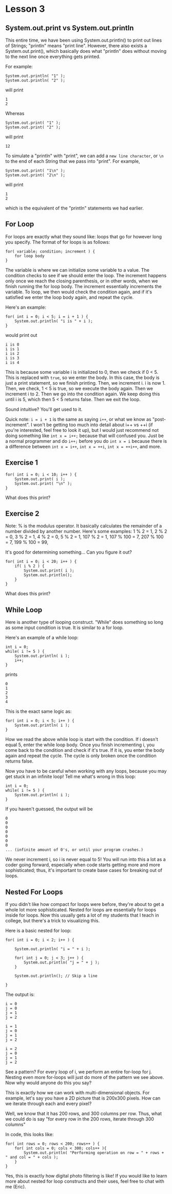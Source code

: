 # Lesson 3

## System.out.print vs System.out.println ##
This entire time, we have been using System.out.println() to print out lines of Strings; "println" means
"print line". However, there also exists a System.out.print(), which basically does what "println" does
without moving to the next line once everything gets printed.

For example:
```
System.out.println( "1" );
System.out.println( "2" );
```
will print
```
1
2
```

Whereas
```
System.out.print( "1" );
System.out.print( "2" );
```
will print
```
12
```

To simulate a "println" with "print", we can add a ```new line character```, or ```\n``` to the end
of each String that we pass into "print". For example,
```
System.out.print( "1\n" );
System.out.print( "2\n" );
```
will print
```
1
2
```
which is the equivalent of the "println" statements we had earlier.

## For Loop ##
For loops are exactly what they sound like: loops that go for however long you specify. The format
of for loops is as follows:
```
for( variable; condition; increment ) {
    for loop body
}
```
The variable is where we can initialize some variable to a value. The condition checks to see if we
should enter the loop. The increment happens only once we reach the closing parenthesis, or in other
words, when we finish running the for loop body. The increment essentially increments the variable.
To loop, we then would check the condition again, and if it's satisfied we enter the loop body again,
and repeat the cycle.

Here's an example:
```
for( int i = 0; i < 5; i = i + 1 ) {
    System.out.println( "i is " + i );
}
```
would print out
```
i is 0
i is 1
i is 2
i is 3
i is 4
```
This is because some variable i is initialized to 0, then we check if 0 < 5. This is replaced with
```true```, so we enter the body. In this case, the body is just a print statement, so we finish
printing. Then, we increment i. i is now 1. Then, we check, 1 < 5 is true, so we execute the body
again. Then we increment i to 2. Then we go into the condition again. We keep doing this until
i is 5, which then 5 < 5 returns false. Then we exit the loop.

Sound intuitive? You'll get used to it.

Quick note: ```i = i + 1``` is the same as saying ```i++```, or what we know as "post-increment".
I won't be getting too much into detail about i++ vs ++i (if you're interested, feel free to look
it up), but I would just recommend not doing something like ```int x = i++;``` because that will
confused you. Just be a normal programmer and do ```i++;``` before you do ```int x = i``` because
there is a difference between ```int x = i++```, ```int x = ++i```, ```int x = ++i++```, and more.

## Exercise 1 ##
```
for( int i = 0; i < 10; i++ ) {
    System.out.print( i );
    System.out.print( "\n" );
}
```
What does this print?

## Exercise 2 ##
Note: % is the modulus operator. It basically calculates the remainder of a number divided by another
number. Here's some examples:
1 % 2 = 1,
2 % 2 = 0,
3 % 2 = 1,
4 % 2 = 0,
5 % 2 = 1,
107 % 2 = 1,
107 % 100 = 7,
207 % 100 = 7,
199 % 100 = 99,

It's good for determining something... Can you figure it out?

```
for( int i = 0; i < 20; i++ ) {
    if( i % 2 ) {
        System.out.print( i );
        System.out.println();
    }
}
```
What does this print?

## While Loop ##
Here is another type of looping construct. "While" does something so long as some input condition is true.
It is similar to a for loop.

Here's an example of a while loop:
```
int i = 0;
while( i != 5 ) {
    System.out.println( i );
    i++;
}
```
prints
```
0
1
2
3
4
```

This is the exact same logic as:
```
for( int i = 0; i < 5; i++ ) {
    System.out.println( i );
}
```

How we read the above while loop is start with the condition. If i doesn't equal 5, enter the while
loop body. Once you finish incrementing i, you come back to the condition and check if it's true. If
it is, you enter the body again and repeat the cycle. The cycle is only broken once the condition
returns false.

Now you have to be careful when working with any loops, because you may get stuck in an infinite loop!
Tell me what's wrong in this loop:
```
int i = 0;
while( i != 5 ) {
    System.out.println( i );
}
```

If you haven't guessed, the output will be
```
0
0
0
0
0
0
0
... (infinite amount of 0's, or until your program crashes.)
```

We never increment i, so i is never equal to 5! You will run into this a lot as a coder going forward,
especially when code starts getting more and more sophisticated; thus, it's important to create base
cases for breaking out of loops.

## Nested For Loops ##
If you didn't like how compact for loops were before, they're about to get a whole lot more sophisticated.
Nested for loops are essentially for loops inside for loops. Now this usually gets a lot of my students
that I teach in college, but there's a trick to visualizing this.

Here is a basic nested for loop:
```
for( int i = 0; i < 2; i++ ) {

    System.out.println( "i = " + i );

    for( int j = 0; j < 3; j++ ) {
        System.out.println( "j = " + j );
    }

    System.out.println(); // Skip a line

}
```
The output is:
```
i = 0
j = 0
j = 1
j = 2

i = 1
j = 0
j = 1
j = 2

i = 2
j = 0
j = 1
j = 2
```

See a pattern? For every loop of i, we perform an entire for-loop for j. Nesting even more for-loops
will just do more of the pattern we see above. Now why would anyone do this you say?

This is exactly how we can work with multi-dimensional objects. For example, let's say you have a
2D picture that is 200x300 pixels. How can we iterate through each and every pixel?

Well, we know that it has 200 rows, and 300 columns per row. Thus, what we could do is say
"for every row in the 200 rows, iterate through 300 columns"

In code, this looks like:
```
for( int rows = 0; rows < 200; rows++ ) {
    for( int cols = 0; cols < 300; cols++ ){
        System.out.println( "Performing operation on row = " + rows + " and col = " + cols );
    }
}
```

Yes, this is exactly how digital photo filtering is like! If you would like to learn more about
nested for loop constructs and their uses, feel free to chat with me (Eric).
